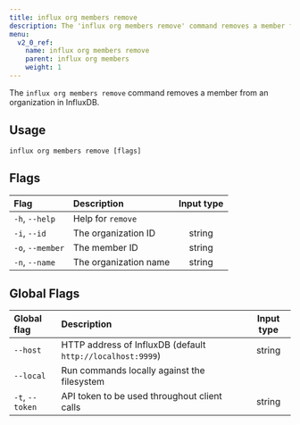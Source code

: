 ```yaml
---
title: influx org members remove
description: The 'influx org members remove' command removes a member from an organization in InfluxDB.
menu:
  v2_0_ref:
    name: influx org members remove
    parent: influx org members
    weight: 1
---
```


The `influx org members remove` command removes a member from an organization in InfluxDB.

## Usage
```
influx org members remove [flags]
```

## Flags
| Flag             | Description           | Input type  |
|:----             |:-----------           |:----------: |
| `-h`, `--help`   | Help for `remove`     |             |
| `-i`, `--id`     | The organization ID   | string      |
| `-o`, `--member` | The member ID         | string      |
| `-n`, `--name`   | The organization name | string      |

## Global Flags
| Global flag     | Description                                                | Input type |
|:-----------     |:-----------                                                |:----------:|
| `--host`        | HTTP address of InfluxDB (default `http://localhost:9999`) | string     |
| `--local`       | Run commands locally against the filesystem                |            |
| `-t`, `--token` | API token to be used throughout client calls               | string     |
